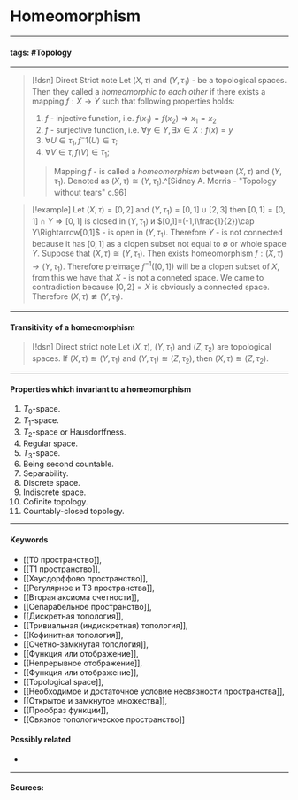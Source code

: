 # Homeomorphism
***
#### tags: #Topology 
***
>[!dsn] Direct Strict note
>Let $(X,\tau)$ and $(Y,\tau_{1})$ - be a topological spaces. Then they called a *homeomorphic to each other* if there exists a mapping $f:X\rightarrow Y$ such that following properties holds:
>1. $f$ - injective function, i.e. $f(x_1)=f(x_2)\Rightarrow x_1=x_2$
>2. $f$ - surjective function, i.e. $\forall y\in Y,\exists x\in X:f(x)=y$
>3. $\forall U\in\tau_{1}, f^-1(U)\in\tau$;
>4. $\forall V\in\tau, f(V)\in\tau_{1}$;
>>Mapping $f$ - is called a *homeomorphism* between $(X,\tau)$ and $(Y,\tau_{1})$. Denoted as $(X,\tau)\cong(Y,\tau_{1})$.^[Sidney A. Morris - "Topology without tears" c.96]

>[!example] 
>Let $(X,\tau)=[0,2]$ and $(Y,\tau_{1})=[0,1]\cup[2,3]$ then $[0,1]=[0,1]\cap Y\Rightarrow[0,1]$ is closed in $(Y,\tau_{1})$ и $[0,1]=(-1,1\frac{1}{2})\cap Y\Rightarrow[0,1]$ - is open in $(Y,\tau_{1})$. Therefore $Y$ - is not connected because it has $[0,1]$ as a clopen subset not equal to $\emptyset$ or whole space $Y$.
>Suppose that $(X,\tau)\cong(Y,\tau_{1})$. Then exists homeomorphism $f:(X,\tau)\rightarrow(Y,\tau_{1})$. Therefore preimage $f^{-1}([0,1])$ will be a clopen subset of $X$, from this we have that $X$ - is not a conneted space. We came to contradiction because $[0,2]=X$ is obviously a connected space. Therefore $(X,\tau)\ncong(Y,\tau_{1})$.
***
#### Transitivity of a homeomorphism
>[!dsn] Direct strict note 
>Let $(X,\tau)$, $(Y,\tau_1)$ and $(Z,\tau_2)$ are topological spaces. If $(X,\tau)\cong(Y,\tau_1)$ and $(Y,\tau_1)\cong(Z,\tau_2)$, then $(X,\tau)\cong(Z,\tau_2)$.
***
#### Properties which invariant to a homeomorphism
1. $T_{0}$-space.
2. $T_{1}$-space.
3. $T_{2}$-space or Hausdorffness.
4. Regular space.
5. $T_{3}$-space.
6. Being second countable.
7. Separability.
8. Discrete space.
9. Indiscrete space.
10. Cofinite topology.
11. Countably-closed topology.
***
#### Keywords
- [[T0 пространство]],
- [[T1 пространство]],
- [[Хаусдорффово пространство]],
- [[Регулярное и T3 пространства]],
- [[Вторая аксиома счетности]],
- [[Сепарабельное пространство]],
- [[Дискретная топология]],
- [[Тривиальная (индискретная) топология]],
- [[Кофинитная топология]],
- [[Счетно-замкнутая топология]],
- [[Функция или отображение]],
- [[Непрерывное отображение]],
- [[Функция или отображение]],
- [[Topological space]],
- [[Необходимое и достаточное условие несвязности пространства]],
- [[Открытое и замкнутое множества]],
- [[Прообраз функции]],
- [[Связное топологическое пространство]]
#### Possibly related
- 
***
#### Sources: